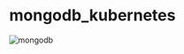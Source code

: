 # mongodb_kubernetes


![mongodb](https://github.com/user-attachments/assets/2e8eb25e-9bcd-480f-8154-2c71a883d598)

